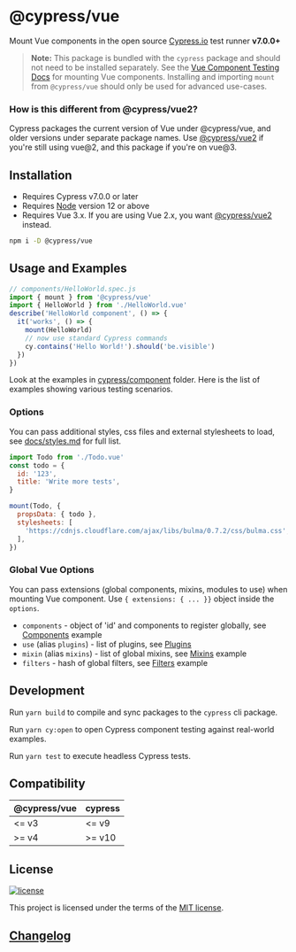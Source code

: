# @cypress/vue

Mount Vue components in the open source [Cypress.io](https://www.cypress.io/) test runner **v7.0.0+**

> **Note:** This package is bundled with the `cypress` package and should not need to be installed separately. See the [Vue Component Testing Docs](https://docs.cypress.io/guides/component-testing/quickstart-vue#Configuring-Component-Testing) for mounting Vue components. Installing and importing `mount` from `@cypress/vue` should only be used for advanced use-cases.

### How is this different from @cypress/vue2?
Cypress packages the current version of Vue under @cypress/vue, and older versions under separate package names. Use [@cypress/vue2](https://github.com/cypress-io/cypress/tree/develop/npm/vue2) if you're still using vue@2, and this package if you're on vue@3.

## Installation

- Requires Cypress v7.0.0 or later
- Requires [Node](https://nodejs.org/en/) version 12 or above
- Requires Vue 3.x. If you are using Vue 2.x, you want [@cypress/vue2](https://github.com/cypress-io/cypress/tree/develop/npm/vue2) instead.

```sh
npm i -D @cypress/vue
```

## Usage and Examples

```js
// components/HelloWorld.spec.js
import { mount } from '@cypress/vue'
import { HelloWorld } from './HelloWorld.vue'
describe('HelloWorld component', () => {
  it('works', () => {
    mount(HelloWorld)
    // now use standard Cypress commands
    cy.contains('Hello World!').should('be.visible')
  })
})
```

Look at the examples in [cypress/component](cypress/component) folder. Here is the list of examples showing various testing scenarios.

### Options

You can pass additional styles, css files and external stylesheets to load, see [docs/styles.md](./docs/styles.md) for full list.

```js
import Todo from './Todo.vue'
const todo = {
  id: '123',
  title: 'Write more tests',
}

mount(Todo, {
  propsData: { todo },
  stylesheets: [
    'https://cdnjs.cloudflare.com/ajax/libs/bulma/0.7.2/css/bulma.css',
  ],
})
```

### Global Vue Options

You can pass extensions (global components, mixins, modules to use)
when mounting Vue component. Use `{ extensions: { ... }}` object inside
the `options`.

- `components` - object of 'id' and components to register globally, see [Components](npm/vue/cypress/component/basic/components) example
- `use` (alias `plugins`) - list of plugins, see [Plugins](npm/vue/cypress/component/basic/plugins)
- `mixin` (alias `mixins`) - list of global mixins, see [Mixins](npm/vue/cypress/component/basic/mixins) example
- `filters` - hash of global filters, see [Filters](npm/vue/cypress/component/basic/filters) example

## Development

Run `yarn build` to compile and sync packages to the `cypress` cli package.

Run `yarn cy:open` to open Cypress component testing against real-world examples.

Run `yarn test` to execute headless Cypress tests.

## Compatibility

| @cypress/vue | cypress |
| ------------ | ------- |
| <= v3        | <= v9   |
| >= v4        | >= v10  |

## License

[![license](https://img.shields.io/badge/license-MIT-green.svg)](https://github.com/cypress-io/cypress/blob/develop/LICENSE)

This project is licensed under the terms of the [MIT license](/LICENSE).

## [Changelog](./CHANGELOG.md)
